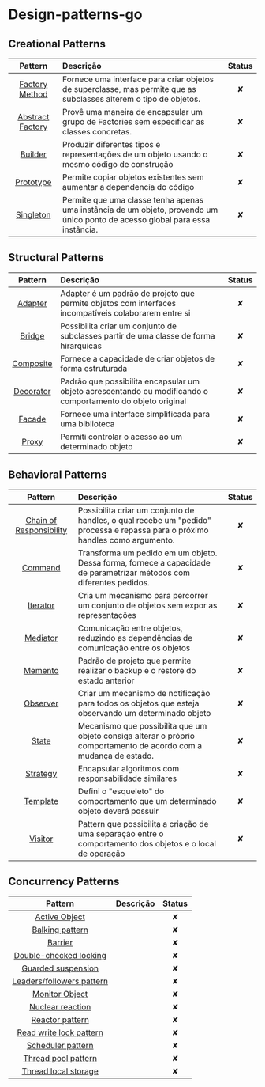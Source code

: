 # Design-patterns-go

## Creational Patterns

| Pattern | Descrição | Status |
|:-------:|:----------- |:------:|
| [Factory Method](/creational/factory.md) | Fornece uma interface para criar objetos de superclasse, mas permite que as subclasses alterem o tipo de objetos. | ✘ |
| [Abstract Factory](/creational/abstract_factory.md) | Provê uma maneira de encapsular um grupo de Factories sem especificar as classes concretas. | ✘ |
| [Builder](/creational/builder.md) | Produzir diferentes tipos e representações de um objeto usando o mesmo código de construção | ✘ |
| [Prototype](/creational/prototype.md) | Permite copiar objetos existentes sem aumentar a dependencia do código| ✘ |
| [Singleton](/creational/singleton.md) | Permite que uma classe tenha apenas uma instância de um objeto, provendo um único ponto de acesso global para essa instância. | ✘ |

## Structural Patterns

| Pattern | Descrição | Status |
|:-------:|:----------- |:------:|
| [Adapter](/structural/adapter.md) | Adapter é um padrão de projeto que permite objetos com interfaces incompatíveis colaborarem entre si | ✘ |
| [Bridge](/structural/bridge.md) | Possibilita criar um conjunto de subclasses partir de uma classe de forma hirarquicas| ✘ |
| [Composite](/structural/composite.md) | Fornece a capacidade de criar objetos de forma estruturada | ✘ |
| [Decorator](/structural/decorator.md) | Padrão que possibilita encapsular um objeto acrescentando ou modificando o comportamento do objeto original| ✘ |
| [Facade](/structural/facade.md) | Fornece uma interface simplificada para uma biblioteca | ✘ |
| [Proxy](/structural/proxy.md) | Permiti controlar o acesso ao um determinado objeto| ✘ |

## Behavioral Patterns

| Pattern | Descrição | Status |
|:-------:|:----------- |:------:|
| [Chain of Responsibility](/behavioral/chain_of_responsibility.md) | Possibilita criar um conjunto de handles, o qual recebe um "pedido" processa e repassa para o próximo handles como argumento. | ✘ |
| [Command](/behavioral/command.md) | Transforma um pedido em um objeto. Dessa forma, fornece a capacidade de parametrizar métodos com diferentes pedidos. | ✘ |
| [Iterator](/behavioral/iterator.md) | Cria um mecanismo para percorrer um conjunto de objetos sem expor as representações | ✘ |
| [Mediator](/behavioral/mediator.md) | Comunicação entre objetos, reduzindo as dependências de comunicação entre os objetos | ✘ |
| [Memento](/behavioral/memento.md) | Padrão de projeto que permite realizar o backup e o restore do estado anterior | ✘ |
| [Observer](/behavioral/observer.md) | Criar um mecanismo de notificação para todos os objetos que esteja observando um determinado objeto | ✘ |
| [State](/behavioral/state.md) | Mecanismo que possibilita que um objeto consiga alterar o próprio comportamento de acordo com a mudança de estado.| ✘ |
| [Strategy](/behavioral/strategy.md) | Encapsular algoritmos com responsabilidade similares | ✘ |
| [Template](/behavioral/template.md) | Defini o "esqueleto" do comportamento que um determinado objeto deverá possuir | ✘ |
| [Visitor](/behavioral/visitor.md) | Pattern que possibilita a criação de uma separação entre o comportamento dos objetos e o local de operação | ✘ |

## Concurrency Patterns

| Pattern | Descrição | Status |
|:-------:|:----------- |:------:|
| [Active Object](/concurrency/Active_Object.md)| |✘|
| [Balking pattern](/concurrency/Balking_pattern.md)| |✘|
| [Barrier](/concurrency/Barrier.md)| |✘|
| [Double-checked locking](/concurrency/double-checked_locking.md)| |✘|
| [Guarded suspension](/concurrency/guarded_suspension.md)| |✘|
| [Leaders/followers pattern](/concurrency/Leaders/followers_pattern.md)| |✘|
| [Monitor Object](/concurrency/monitor_object.md)| |✘|
| [Nuclear reaction](/concurrency/nuclear_reaction.md)| |✘|
| [Reactor pattern](/concurrency/reactor_pattern.md)| |✘|
| [Read write lock pattern](/concurrency/read_write_lock_pattern.md)| |✘|
| [Scheduler pattern](/concurrency/scheduler_pattern.md)| |✘|
| [Thread pool pattern](/concurrency/thread_pool_pattern.md)| |✘|
| [Thread local storage](/concurrency/thread_local_storage.md)| |✘|
